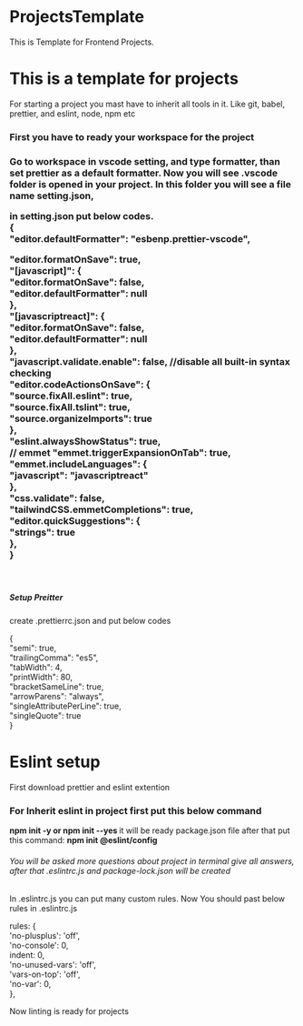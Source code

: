 # ProjectsTemplate
This is Template for Frontend Projects.

<h1> This is a template for projects </h1>
<p>For starting a project you mast have to inherit all tools in it. Like git, babel, prettier, and eslint, node, npm etc</p>
<h3> First you have to ready your workspace for the project<h3>
<p> Go to workspace in vscode setting, and type formatter, than set prettier as a default formatter. Now you will see .vscode folder is opened in your project. In this folder you will see a file name setting.json, </p>
  <div>
  in setting.json put below codes. </br>
    { <br />
  "editor.defaultFormatter": "esbenp.prettier-vscode", <br />

  "editor.formatOnSave": true, <br />
  "[javascript]": { <br />
    "editor.formatOnSave": false, <br />
    "editor.defaultFormatter": null <br />
  }, <br />
  "[javascriptreact]": { <br />
    "editor.formatOnSave": false, <br />
    "editor.defaultFormatter": null <br />
  }, <br />
  "javascript.validate.enable": false, //disable all built-in syntax checking <br />
  "editor.codeActionsOnSave": { <br />
    "source.fixAll.eslint": true, <br />
    "source.fixAll.tslint": true, <br />
    "source.organizeImports": true <br />
  }, <br />
  "eslint.alwaysShowStatus": true, <br />
  // emmet
  "emmet.triggerExpansionOnTab": true, <br />
  "emmet.includeLanguages": { <br />
    "javascript": "javascriptreact" <br />
  }, <br />
  "css.validate": false, <br />
  "tailwindCSS.emmetCompletions": true, <br />
  "editor.quickSuggestions": { <br />
    "strings": true <br />
  }, <br />
} <br />

  </div>
  <br/>
  <h5>Setup Preitter</h5>
  create .prettierrc.json and put below codes <br/>
  <p>
       { <br/>
        "semi": true, <br/>
        "trailingComma": "es5", <br/>
        "tabWidth": 4, <br/>
        "printWidth": 80, <br/>
        "bracketSameLine": true, <br/>
        "arrowParens": "always", <br/>
        "singleAttributePerLine": true, <br/>
        "singleQuote": true <br/>
      } <br/>

  </p>
  
 <h1>Eslint setup</h1>
  <p> First download prettier and eslint extention </p>
  
<h3> For Inherit eslint in project first put this below command</h3>
  
<b>  npm init -y or npm init --yes  </b>
it will be ready package.json file
after that put this command:
<b> npm init @eslint/config </b>  
<h6> You will be asked more questions about project in terminal give all answers, after that .eslintrc.js and package-lock.json will be created </h6>
In .eslintrc.js you can put many custom rules. Now You should past below rules in .eslintrc.js
<p>
     rules: {  <br/>
            'no-plusplus': 'off', <br/>
            'no-console': 0, <br/>
            indent: 0, <br/>
            'no-unused-vars': 'off', <br/>
            'vars-on-top': 'off', <br/>
            'no-var': 0, <br/>
        }, <br/>
</p>
<footer> Now linting is ready for projects</footer>



